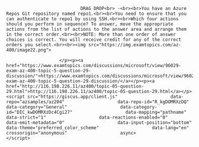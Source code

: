 <p class="card-text">
							
								DRAG DROP<br> -<br><br>You have an Azure Repos Git repository named repo1.<br><br>You need to ensure that you can authenticate to repo1 by using SSH.<br><br>Which four actions should you perform in sequence? To answer, move the appropriate actions from the list of actions to the answer area and arrange them in the correct order.<br><br>NOTE: More than one order of answer choices is correct. You will receive credit for any of the correct orders you select.<br><br><img src="https://img.examtopics.com/az-400/image22.png">
							
						</p><p><a href="https://www.examtopics.com/discussions/microsoft/view/96029-exam-az-400-topic-5-question-29-discussion/">https://www.examtopics.com/discussions/microsoft/view/96029-exam-az-400-topic-5-question-29-discussion/</a></p><p><a href="http://116.198.226.11/az400/topic-05-question-29.html">http://116.198.226.11/az400/topic-05-question-29.html</a></p><script src="https://giscus.app/client.js"                    data-repo="azsamples/az204"                    data-repo-id="R_kgDOMRXzDQ"                    data-category="General"                    data-category-id="DIC_kwDOMRXzDc4Cgi27"                    data-mapping="pathname"                    data-strict="1"                    data-reactions-enabled="0"                    data-emit-metadata="0"                    data-input-position="bottom"                    data-theme="preferred_color_scheme"                    data-lang="en"                    crossorigin="anonymous"                    async>                    </script>